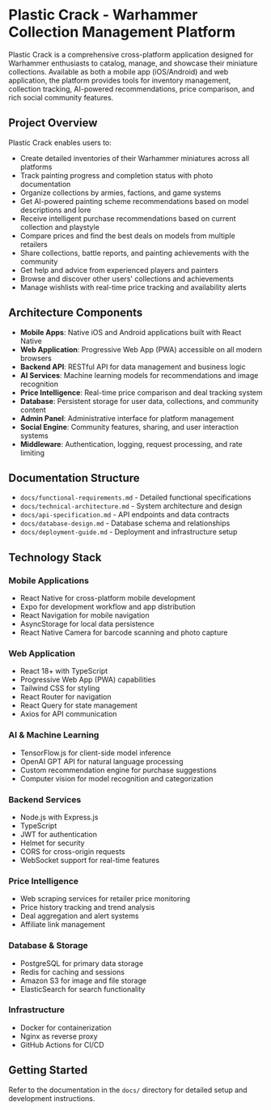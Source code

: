 # Plastic Crack - Warhammer Collection Management Platform

Plastic Crack is a comprehensive cross-platform application designed for Warhammer enthusiasts to
catalog, manage, and showcase their miniature collections. Available as both a mobile app
(iOS/Android) and web application, the platform provides tools for inventory management, collection
tracking, AI-powered recommendations, price comparison, and rich social community features.

## Project Overview

Plastic Crack enables users to:

- Create detailed inventories of their Warhammer miniatures across all platforms
- Track painting progress and completion status with photo documentation
- Organize collections by armies, factions, and game systems
- Get AI-powered painting scheme recommendations based on model descriptions and lore
- Receive intelligent purchase recommendations based on current collection and playstyle
- Compare prices and find the best deals on models from multiple retailers
- Share collections, battle reports, and painting achievements with the community
- Get help and advice from experienced players and painters
- Browse and discover other users' collections and achievements
- Manage wishlists with real-time price tracking and availability alerts

## Architecture Components

- **Mobile Apps**: Native iOS and Android applications built with React Native
- **Web Application**: Progressive Web App (PWA) accessible on all modern browsers
- **Backend API**: RESTful API for data management and business logic
- **AI Services**: Machine learning models for recommendations and image recognition
- **Price Intelligence**: Real-time price comparison and deal tracking system
- **Database**: Persistent storage for user data, collections, and community content
- **Admin Panel**: Administrative interface for platform management
- **Social Engine**: Community features, sharing, and user interaction systems
- **Middleware**: Authentication, logging, request processing, and rate limiting

## Documentation Structure

- `docs/functional-requirements.md` - Detailed functional specifications
- `docs/technical-architecture.md` - System architecture and design
- `docs/api-specification.md` - API endpoints and data contracts
- `docs/database-design.md` - Database schema and relationships
- `docs/deployment-guide.md` - Deployment and infrastructure setup

## Technology Stack

### Mobile Applications

- React Native for cross-platform mobile development
- Expo for development workflow and app distribution
- React Navigation for mobile navigation
- AsyncStorage for local data persistence
- React Native Camera for barcode scanning and photo capture

### Web Application

- React 18+ with TypeScript
- Progressive Web App (PWA) capabilities
- Tailwind CSS for styling
- React Router for navigation
- React Query for state management
- Axios for API communication

### AI & Machine Learning

- TensorFlow.js for client-side model inference
- OpenAI GPT API for natural language processing
- Custom recommendation engine for purchase suggestions
- Computer vision for model recognition and categorization

### Backend Services

- Node.js with Express.js
- TypeScript
- JWT for authentication
- Helmet for security
- CORS for cross-origin requests
- WebSocket support for real-time features

### Price Intelligence

- Web scraping services for retailer price monitoring
- Price history tracking and trend analysis
- Deal aggregation and alert systems
- Affiliate link management

### Database & Storage

- PostgreSQL for primary data storage
- Redis for caching and sessions
- Amazon S3 for image and file storage
- ElasticSearch for search functionality

### Infrastructure

- Docker for containerization
- Nginx as reverse proxy
- GitHub Actions for CI/CD

## Getting Started

Refer to the documentation in the `docs/` directory for detailed setup and development instructions.
